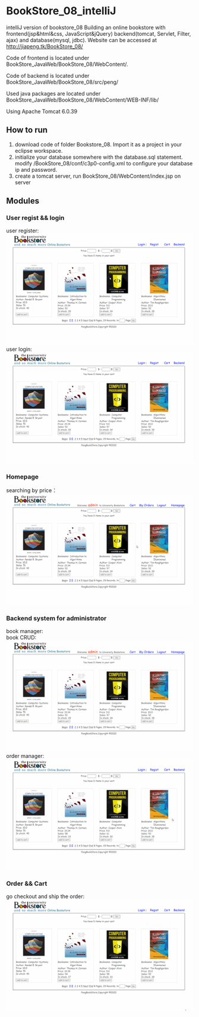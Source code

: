# BookStore_08_intelliJ
intelliJ version of bookstore_08
Building an online bookstore with frontend(jsp&html&css, JavaScript&jQuery) backend(tomcat, Servlet, Filter, ajax) and database(mysql, jdbc). Website can be accessed at http://jiapeng.tk/BookStore_08/  

Code of frontend is located under BookStore_JavaWeb/BookStore_08/WebContent/.  

Code of backend is located under BookStore_JavaWeb/BookStore_08/src/peng/  

Used java packages are located under BookStore_JavaWeb/BookStore_08/WebContent/WEB-INF/lib/  

Using Apache Tomcat 6.0.39  

## How to run
1. download code of folder Bookstore_08. Import it as a project in your eclipse workspace.  
2. initialize your database somewhere with the database.sql statement. modify /BookStore_08/conf/c3p0-config.xml to configure your database ip and password.
3. create a tomcat server, run BookStore_08/WebContent/index.jsp on server

## Modules
### User regist && login
user register:  
![gifview](mdpics/bookstoreregist.gif)  
user login:  
![gifview](mdpics/bookstoreLogin.gif)  
### Homepage
searching by price：  
![gifview](mdpics/homepage.gif) 
### Backend system for administrator
book manager:  
book CRUD:  
![gifview](mdpics/bookmanager.gif) 
order manager:  
![gifview](mdpics/ordermanager.gif) 
### Order && Cart
go checkout and ship the order: 
![gifview](mdpics/checkoutandship.gif) 

